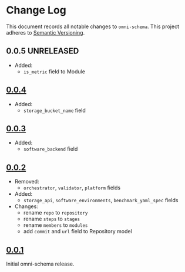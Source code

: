 # Change Log

This document records all notable changes to `omni-schema`.
This project adheres to [Semantic Versioning](https://semver.org/).

## 0.0.5 UNRELEASED
- Added:
    - `is_metric` field to Module

## [0.0.4](https://github.com/omnibenchmark/omni-schema/releases/tag/version%2F0.0.4) 
- Added:
    - `storage_bucket_name` field


## [0.0.3](https://github.com/omnibenchmark/omni-schema/releases/tag/version%2F0.0.3) 
- Added:
    - `software_backend` field


## [0.0.2](https://github.com/omnibenchmark/omni-schema/releases/tag/version%2F0.0.2) 
- Removed:
    - `orchestrator`, `validator`, `platform` fields
- Added:
    - `storage_api`, `software_environments`, `benchmark_yaml_spec` fields
- Changes:
    - rename `repo` to `repository`
    - rename `steps` to `stages`
    - rename `members` to `modules`
    - add `commit` and `url` field to Repository model


## [0.0.1](https://github.com/omnibenchmark/omni-schema/releases/tag/version%2F0.0.1) 
Initial omni-schema release.